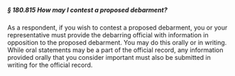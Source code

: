##### § 180.815 How may I contest a proposed debarment? #####

As a respondent, if you wish to contest a proposed debarment, you or your representative must provide the debarring official with information in opposition to the proposed debarment. You may do this orally or in writing. While oral statements may be a part of the official record, any information provided orally that you consider important must also be submitted in writing for the official record.